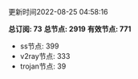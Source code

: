 更新时间2022-08-25 04:58:16

**总订阅: 73**
**总节点: 2919**
**有效节点: 771**
- ss节点: 399
- v2ray节点: 333
- trojan节点: 39
